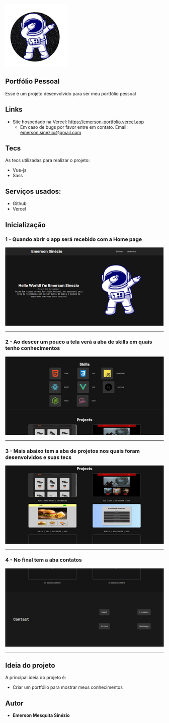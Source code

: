 <img src="https://github.com/EmersonSinezio/Emerson_Portfolio/blob/main/src/assets/PortfolioIcon.png" alt="portfolio_personal" width="200px"/>

## Portfólio Pessoal

Esse é um projeto desenvolvido para ser meu portfólio pessoal

## Links

- Site hospedado na Vercel: https://emerson-portfolio.vercel.app
  - Em caso de bugs por favor entre em contato. Email: emerson.sineziio@gmail.com

## Tecs

As tecs utilizadas para realizar o projeto:

- Vue-js
- Sass

## Serviços usados:

- Github
- Vercel

## Inicialização

### 1 - Quando abrir o app será recebido com a Home page

![Homepage image](https://github.com/EmersonSinezio/Emerson_Portfolio/blob/main/public/Readme/personalportfolio.png)

<hr/>

### 2 - Ao descer um pouco a tela verá a aba de skills em quais tenho conhecimentos

![Skills](https://github.com/EmersonSinezio/Emerson_Portfolio/blob/main/public/Readme/Skills.png)

<hr/>

### 3 - Mais abaixo tem a aba de projetos nos quais foram desenvolvidos e suas tecs

![Projects](https://github.com/EmersonSinezio/Emerson_Portfolio/blob/main/public/Readme/Projects.png)

<hr/>

### 4 - No final tem a aba contatos

![Projects](https://github.com/EmersonSinezio/Emerson_Portfolio/blob/main/public/Readme/Contact.png)

<hr/>

## Ideia do projeto

A principal ideia do projeto é:

- Criar um portfólio para mostrar meus conhecimentos

## Autor

- **Emerson Mesquita Sinézio**
